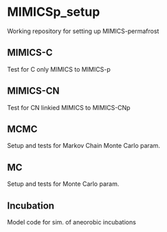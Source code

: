 # MIMICSp_setup
Working repository for setting up MIMICS-permafrost

## MIMICS-C 
Test for C only MIMICS to MIMICS-p

## MIMICS-CN
Test for CN linkied MIMICS to MIMICS-CNp

## MCMC
Setup and tests for Markov Chain Monte Carlo param.

## MC
Setup and tests for Monte Carlo param.

## Incubation 
Model code for sim. of aneorobic incubations
